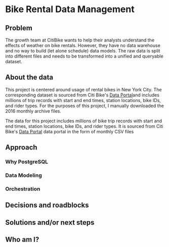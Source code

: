 # Bike Rental Data Management
## Problem
The growth team at CitiBike wants to help their analysts understand the effects of weather on bike rentals.
However, they have no data warehouse and no way to build (let alone schedule) data models.
The raw data is split into different files and needs to be transformed into a unified and queryable dataset.

## About the data
This project is centered around usage of rental bikes in New York City. The corresponding dataset is sourced from
Citi Bike's [Data Portal](https://citibikenyc.com/system-data)and includes millions of trip records with start and end times, station locations, bike IDs, and rider types.
For the purposes of this project, I manually downloaded the 2016 monthly archive files.

The data for this project includes millions of bike trip records with start and end times, station locations, bike IDs,
and rider types. It is sourced from Citi Bike's [Data Portal](https://citibikenyc.com/system-data) data portal in
the form of monthly CSV files

## Approach
### Why PostgreSQL
### Data Modeling
### Orchestration

## Decisions and roadblocks

## Solutions and/or next steps


## Who am I?
